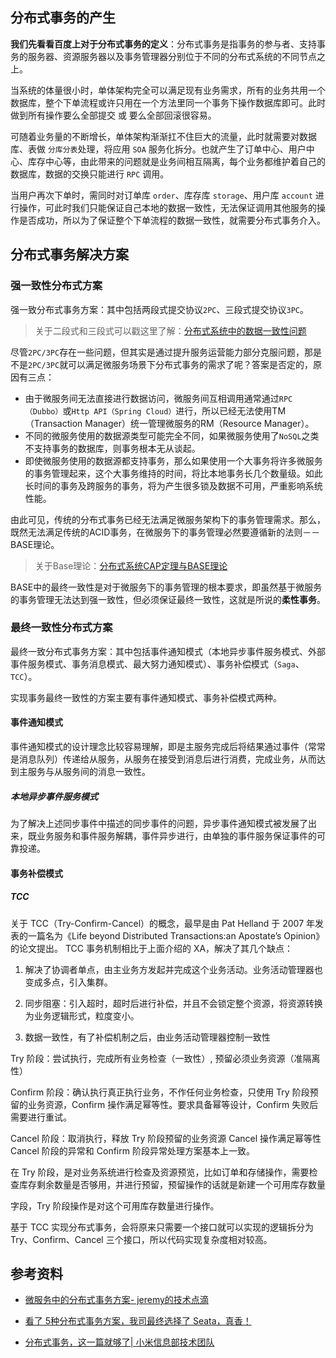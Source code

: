 ## 分布式事务的产生

**我们先看看百度上对于分布式事务的定义**：分布式事务是指事务的参与者、支持事务的服务器、资源服务器以及事务管理器分别位于不同的分布式系统的不同节点之上。

当系统的体量很小时，单体架构完全可以满足现有业务需求，所有的业务共用一个数据库，整个下单流程或许只用在一个方法里同一个事务下操作数据库即可。此时做到所有操作要么全部提交 或 要么全部回滚很容易。

可随着业务量的不断增长，单体架构渐渐扛不住巨大的流量，此时就需要对数据库、表做 `分库分表`处理，将应用 `SOA` 服务化拆分。也就产生了订单中心、用户中心、库存中心等，由此带来的问题就是业务间相互隔离，每个业务都维护着自己的数据库，数据的交换只能进行 `RPC` 调用。

当用户再次下单时，需同时对订单库 `order`、库存库 `storage`、用户库 `account` 进行操作，可此时我们只能保证自己本地的数据一致性，无法保证调用其他服务的操作是否成功，所以为了保证整个下单流程的数据一致性，就需要分布式事务介入。

## 分布式事务解决方案

### 强一致性分布式方案

强一致分布式事务方案：其中包括两段式提交协议``2PC``、三段式提交协议``3PC``。

> 关于二段式和三段式可以戳这里了解：[分布式系统中的数据一致性问题](https://willje.github.io/posts/distributed/%E5%88%86%E5%B8%83%E5%BC%8F%E7%B3%BB%E7%BB%9F%E4%B8%AD%E6%95%B0%E6%8D%AE%E4%B8%80%E8%87%B4%E6%80%A7%E9%97%AE%E9%A2%98/)

尽管``2PC/3PC``存在一些问题，但其实是通过提升服务运营能力部分克服问题，那是不是``2PC/3PC``就可以满足微服务场景下分布式事务的需求了呢？答案是否定的，原因有三点：

 - 由于微服务间无法直接进行数据访问，微服务间互相调用通常通过``RPC（Dubbo）``或``Http API（Spring Cloud）``进行，所以已经无法使用TM（Transaction Manager）统一管理微服务的RM（Resource Manager）。
 - 不同的微服务使用的数据源类型可能完全不同，如果微服务使用了``NoSQL``之类不支持事务的数据库，则事务根本无从谈起。
 - 即使微服务使用的数据源都支持事务，那么如果使用一个大事务将许多微服务的事务管理起来，这个大事务维持的时间，将比本地事务长几个数量级。如此长时间的事务及跨服务的事务，将为产生很多锁及数据不可用，严重影响系统性能。

由此可见，传统的分布式事务已经无法满足微服务架构下的事务管理需求。那么，既然无法满足传统的ACID事务，在微服务下的事务管理必然要遵循新的法则－－BASE理论。

> 关于Base理论：[分布式系统CAP定理与BASE理论](https://willje.github.io/posts/distributed/%E5%88%86%E5%B8%83%E5%BC%8F%E7%B3%BB%E7%BB%9Fcap%E5%AE%9A%E7%90%86%E4%B8%8Ebase%E7%90%86%E8%AE%BA/)

BASE中的最终一致性是对于微服务下的事务管理的根本要求，即虽然基于微服务的事务管理无法达到强一致性，但必须保证最终一致性，这就是所说的**柔性事务**。

### 最终一致性分布式方案

最终一致分布式事务方案：其中包括事件通知模式（本地异步事件服务模式、外部事件服务模式、事务消息模式、最大努力通知模式）、事务补偿模式（``Saga``、``TCC``）。

实现事务最终一致性的方案主要有事件通知模式、事务补偿模式两种。

#### 事件通知模式

事件通知模式的设计理念比较容易理解，即是主服务完成后将结果通过事件（常常是消息队列）传递给从服务，从服务在接受到消息后进行消费，完成业务，从而达到主服务与从服务间的消息一致性。

##### 本地异步事件服务模式

为了解决上述同步事件中描述的同步事件的问题，异步事件通知模式被发展了出来，既业务服务和事件服务解耦，事件异步进行，由单独的事件服务保证事件的可靠投递。

#### 事务补偿模式

##### TCC

关于 TCC（Try-Confirm-Cancel）的概念，最早是由 Pat Helland 于 2007 年发表的一篇名为《Life beyond Distributed Transactions:an Apostate’s Opinion》的论文提出。 TCC 事务机制相比于上面介绍的 XA，解决了其几个缺点：

1. 解决了协调者单点，由主业务方发起并完成这个业务活动。业务活动管理器也变成多点，引入集群。

2. 同步阻塞：引入超时，超时后进行补偿，并且不会锁定整个资源，将资源转换为业务逻辑形式，粒度变小。

3. 数据一致性，有了补偿机制之后，由业务活动管理器控制一致性

Try 阶段：尝试执行，完成所有业务检查（一致性）, 预留必须业务资源（准隔离性）

Confirm 阶段：确认执行真正执行业务，不作任何业务检查，只使用 Try 阶段预留的业务资源，Confirm 操作满足幂等性。要求具备幂等设计，Confirm 失败后需要进行重试。

Cancel 阶段：取消执行，释放 Try 阶段预留的业务资源 Cancel 操作满足幂等性 Cancel 阶段的异常和 Confirm 阶段异常处理方案基本上一致。

在 Try 阶段，是对业务系统进行检查及资源预览，比如订单和存储操作，需要检查库存剩余数量是否够用，并进行预留，预留操作的话就是新建一个可用库存数量

字段，Try 阶段操作是对这个可用库存数量进行操作。

基于 TCC 实现分布式事务，会将原来只需要一个接口就可以实现的逻辑拆分为 Try、Confirm、Cancel 三个接口，所以代码实现复杂度相对较高。

## 参考资料

- [微服务中的分布式事务方案- jeremy的技术点滴](https://jeremyxu2010.github.io/2020/03/微服务中的分布式事务方案/)

- [看了 5种分布式事务方案，我司最终选择了 Seata，真香！](https://juejin.cn/post/6899645923024355336)

- [分布式事务，这一篇就够了| 小米信息部技术团队](https://xiaomi-info.github.io/2020/01/02/distributed-transaction/)

